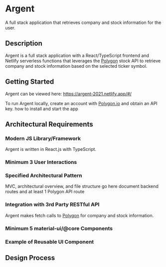 # Argent
A full stack application that retrieves company and stock information for the user.

## Description
Argent is a full stack application with a React/TypeScript frontend and Netlify serverless functions that leverages the [Polygon](https://polygon.io/) stock API to retrieve company and stock information based on the selected ticker symbol.

## Getting Started

Argent can be viewed here: https://argent-2021.netlify.app/#/

To run Argent locally, create an account with [Polygon.io](https://polygon.io/) and obtain an API key. 
how to install and start the app

## Architectural Requirements

### Modern JS Library/Framework
Argent is written in React.js with TypeScript. 

### Minimum 3 User Interactions


### Specified Architectural Pattern

MVC, architectural overview, and file structure go here
document backend routes and at least 1 Polygon API route

### Integration with 3rd Party RESTful API
Argent makes fetch calls to [Polygon](https://polygon.io/) for company and stock information. 

### Minimum 5 material-ui/@core Components

### Example of Reusable UI Component

## Design Process

